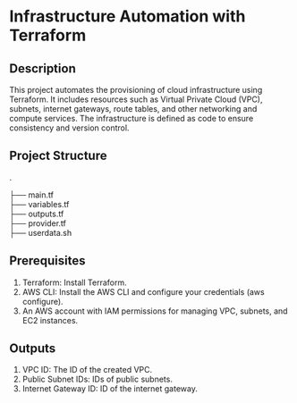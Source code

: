# Infrastructure Automation with Terraform

## Description
This project automates the provisioning of cloud infrastructure using Terraform. It includes resources such as Virtual Private Cloud (VPC), subnets, internet gateways, route tables, and other networking and compute services. The infrastructure is defined as code to ensure consistency and version control.

## Project Structure
.

├── main.tf         
├── variables.tf    
├── outputs.tf      
├── provider.tf      
├── userdata.sh      

## Prerequisites
1. Terraform: Install Terraform.
2. AWS CLI: Install the AWS CLI and configure your credentials (aws configure).
3. An AWS account with IAM permissions for managing VPC, subnets, and EC2 instances.

## Outputs

1. VPC ID: The ID of the created VPC.
2. Public Subnet IDs: IDs of public subnets.
3. Internet Gateway ID: ID of the internet gateway.
